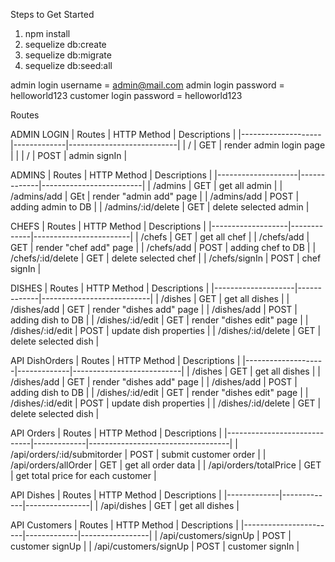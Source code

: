 Steps to Get Started

1. npm install
2. sequelize db:create
3. sequelize db:migrate
4. sequelize db:seed:all

admin login username = admin@mail.com
admin login password = helloworld123
customer login password = helloworld123

Routes

ADMIN LOGIN
| Routes             | HTTP Method | Descriptions              |
|--------------------|-------------|---------------------------|
| /                  | GET         | render admin login page   |         |
| /                  | POST        | admin signIn              |

ADMINS
| Routes             | HTTP Method | Descriptions            |
|--------------------|-------------|-------------------------|
| /admins            | GET         | get all admin           |
| /admins/add        | GEt         | render "admin add" page |
| /admins/add        | POST        | adding admin to DB      |
| /admins/:id/delete | GET         | delete selected admin   |

CHEFS
| Routes            | HTTP Method | Descriptions           |
|-------------------|-------------|------------------------|
| /chefs            | GET         | get all chef           |
| /chefs/add        | GET         | render "chef add" page |
| /chefs/add        | POST        | adding chef to DB      |
| /chefs/:id/delete | GET         | delete selected chef   |
| /chefs/signIn     | POST        | chef signIn            |

DISHES
| Routes             | HTTP Method | Descriptions              |
|--------------------|-------------|---------------------------|
| /dishes            | GET         | get all dishes            |
| /dishes/add        | GET         | render "dishes add" page  |
| /dishes/add        | POST        | adding dish to DB         |
| /dishes/:id/edit   | GET         | render "dishes edit" page |
| /dishes/:id/edit   | POST        | update dish properties    |
| /dishes/:id/delete | GET         | delete selected dish      |

API DishOrders
| Routes             | HTTP Method | Descriptions              |
|--------------------|-------------|---------------------------|
| /dishes            | GET         | get all dishes            |
| /dishes/add        | GET         | render "dishes add" page  |
| /dishes/add        | POST        | adding dish to DB         |
| /dishes/:id/edit   | GET         | render "dishes edit" page |
| /dishes/:id/edit   | POST        | update dish properties    |
| /dishes/:id/delete | GET         | delete selected dish      |

API Orders
| Routes                      | HTTP Method | Descriptions                      |
|-----------------------------|-------------|-----------------------------------|
| /api/orders/:id/submitorder | POST        | submit customer order             |
| /api/orders/allOrder        | GET         | get all order data                |
| /api/orders/totalPrice      | GET         | get total price for each customer |

API Dishes
| Routes      | HTTP Method | Descriptions   |
|-------------|-------------|----------------|
| /api/dishes | GET         | get all dishes |

API Customers
| Routes                | HTTP Method | Descriptions    |
|-----------------------|-------------|-----------------|
| /api/customers/signUp | POST        | customer signUp |
| /api/customers/signUp | POST        | customer signIn |